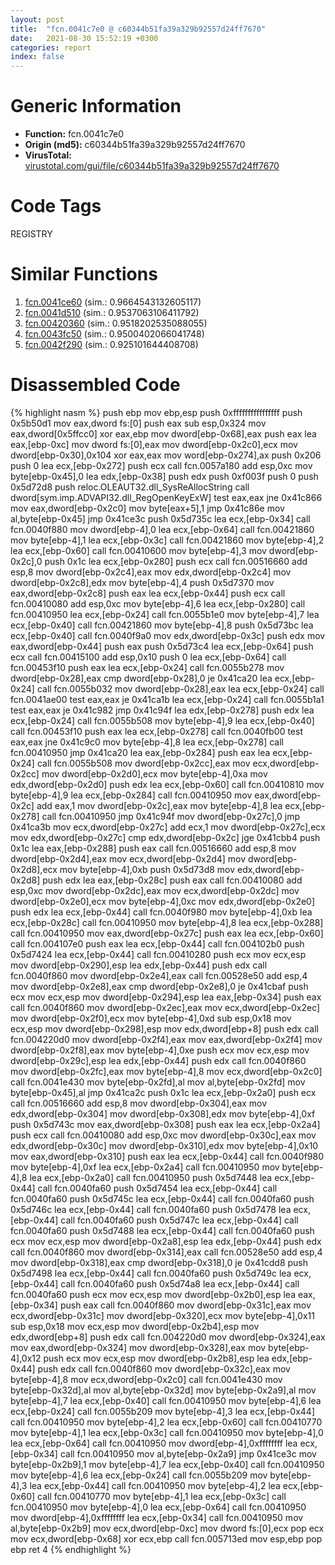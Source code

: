```yaml
---
layout: post
title:  "fcn.0041c7e0 @ c60344b51fa39a329b92557d24ff7670"
date:   2021-08-30 15:52:19 +0300
categories: report
index: false
---
```


# Generic Information
- **Function:** fcn.0041c7e0
- **Origin (md5):** c60344b51fa39a329b92557d24ff7670
- **VirusTotal:** [virustotal.com/gui/file/c60344b51fa39a329b92557d24ff7670][virustotal_ref]

# Code Tags
<span class="tag" id="REGISTRY">REGISTRY</span>


# Similar Functions

1. [fcn.0041ce60][similar_1_ref] (sim.: 0.9664543132605117)
2. [fcn.0041d510][similar_2_ref] (sim.: 0.9537063106411792)
3. [fcn.00420360][similar_3_ref] (sim.: 0.9518202535088055)
4. [fcn.0043fc50][similar_4_ref] (sim.: 0.9500402066041748)
5. [fcn.0042f290][similar_5_ref] (sim.: 0.925101644408708)


# Disassembled Code

{% highlight nasm %}
push ebp
mov ebp,esp
push 0xffffffffffffffff
push 0x5b50d1
mov eax,dword fs:[0]
push eax
sub esp,0x324
mov eax,dword[0x5ffcc0]
xor eax,ebp
mov dword[ebp-0x68],eax
push eax
lea eax,[ebp-0xc]
mov dword fs:[0],eax
mov dword[ebp-0x2c0],ecx
mov dword[ebp-0x30],0x104
xor eax,eax
mov word[ebp-0x274],ax
push 0x206
push 0
lea ecx,[ebp-0x272]
push ecx
call fcn.0057a180
add esp,0xc
mov byte[ebp-0x45],0
lea edx,[ebp-0x38]
push edx
push 0xf003f
push 0
push 0x5d72d8
push reloc.OLEAUT32.dll_SysReAllocString
call dword[sym.imp.ADVAPI32.dll_RegOpenKeyExW]
test eax,eax
jne 0x41c866
mov eax,dword[ebp-0x2c0]
mov byte[eax+5],1
jmp 0x41c86e
mov al,byte[ebp-0x45]
jmp 0x41ce3c
push 0x5d735c
lea ecx,[ebp-0x34]
call fcn.0040f880
mov dword[ebp-4],0
lea ecx,[ebp-0x64]
call fcn.00421860
mov byte[ebp-4],1
lea ecx,[ebp-0x3c]
call fcn.00421860
mov byte[ebp-4],2
lea ecx,[ebp-0x60]
call fcn.00410600
mov byte[ebp-4],3
mov dword[ebp-0x2c],0
push 0x1c
lea ecx,[ebp-0x280]
push ecx
call fcn.00516660
add esp,8
mov dword[ebp-0x2c4],eax
mov edx,dword[ebp-0x2c4]
mov dword[ebp-0x2c8],edx
mov byte[ebp-4],4
push 0x5d7370
mov eax,dword[ebp-0x2c8]
push eax
lea ecx,[ebp-0x44]
push ecx
call fcn.00410080
add esp,0xc
mov byte[ebp-4],6
lea ecx,[ebp-0x280]
call fcn.00410950
lea ecx,[ebp-0x24]
call fcn.0055b1e0
mov byte[ebp-4],7
lea ecx,[ebp-0x40]
call fcn.00421860
mov byte[ebp-4],8
push 0x5d73bc
lea ecx,[ebp-0x40]
call fcn.0040f9a0
mov edx,dword[ebp-0x3c]
push edx
mov eax,dword[ebp-0x44]
push eax
push 0x5d73c4
lea ecx,[ebp-0x64]
push ecx
call fcn.00415100
add esp,0x10
push 0
lea ecx,[ebp-0x64]
call fcn.00453f10
push eax
lea ecx,[ebp-0x24]
call fcn.0055b278
mov dword[ebp-0x28],eax
cmp dword[ebp-0x28],0
je 0x41ca20
lea ecx,[ebp-0x24]
call fcn.0055b032
mov dword[ebp-0x28],eax
lea ecx,[ebp-0x24]
call fcn.0041ae00
test eax,eax
je 0x41ca1b
lea ecx,[ebp-0x24]
call fcn.0055b1a1
test eax,eax
je 0x41c982
jmp 0x41c94f
lea edx,[ebp-0x278]
push edx
lea ecx,[ebp-0x24]
call fcn.0055b508
mov byte[ebp-4],9
lea ecx,[ebp-0x40]
call fcn.00453f10
push eax
lea ecx,[ebp-0x278]
call fcn.0040fb00
test eax,eax
jne 0x41c9c0
mov byte[ebp-4],8
lea ecx,[ebp-0x278]
call fcn.00410950
jmp 0x41ca20
lea eax,[ebp-0x284]
push eax
lea ecx,[ebp-0x24]
call fcn.0055b508
mov dword[ebp-0x2cc],eax
mov ecx,dword[ebp-0x2cc]
mov dword[ebp-0x2d0],ecx
mov byte[ebp-4],0xa
mov edx,dword[ebp-0x2d0]
push edx
lea ecx,[ebp-0x60]
call fcn.00410810
mov byte[ebp-4],9
lea ecx,[ebp-0x284]
call fcn.00410950
mov eax,dword[ebp-0x2c]
add eax,1
mov dword[ebp-0x2c],eax
mov byte[ebp-4],8
lea ecx,[ebp-0x278]
call fcn.00410950
jmp 0x41c94f
mov dword[ebp-0x27c],0
jmp 0x41ca3b
mov ecx,dword[ebp-0x27c]
add ecx,1
mov dword[ebp-0x27c],ecx
mov edx,dword[ebp-0x27c]
cmp edx,dword[ebp-0x2c]
jge 0x41cbb4
push 0x1c
lea eax,[ebp-0x288]
push eax
call fcn.00516660
add esp,8
mov dword[ebp-0x2d4],eax
mov ecx,dword[ebp-0x2d4]
mov dword[ebp-0x2d8],ecx
mov byte[ebp-4],0xb
push 0x5d73d8
mov edx,dword[ebp-0x2d8]
push edx
lea eax,[ebp-0x28c]
push eax
call fcn.00410080
add esp,0xc
mov dword[ebp-0x2dc],eax
mov ecx,dword[ebp-0x2dc]
mov dword[ebp-0x2e0],ecx
mov byte[ebp-4],0xc
mov edx,dword[ebp-0x2e0]
push edx
lea ecx,[ebp-0x44]
call fcn.0040f980
mov byte[ebp-4],0xb
lea ecx,[ebp-0x28c]
call fcn.00410950
mov byte[ebp-4],8
lea ecx,[ebp-0x288]
call fcn.00410950
mov eax,dword[ebp-0x27c]
push eax
lea ecx,[ebp-0x60]
call fcn.004107e0
push eax
lea ecx,[ebp-0x44]
call fcn.004102b0
push 0x5d7424
lea ecx,[ebp-0x44]
call fcn.00410280
push ecx
mov ecx,esp
mov dword[ebp-0x290],esp
lea edx,[ebp-0x44]
push edx
call fcn.0040f860
mov dword[ebp-0x2e4],eax
call fcn.00528e50
add esp,4
mov dword[ebp-0x2e8],eax
cmp dword[ebp-0x2e8],0
je 0x41cbaf
push ecx
mov ecx,esp
mov dword[ebp-0x294],esp
lea eax,[ebp-0x34]
push eax
call fcn.0040f860
mov dword[ebp-0x2ec],eax
mov ecx,dword[ebp-0x2ec]
mov dword[ebp-0x2f0],ecx
mov byte[ebp-4],0xd
sub esp,0x18
mov ecx,esp
mov dword[ebp-0x298],esp
mov edx,dword[ebp+8]
push edx
call fcn.004220d0
mov dword[ebp-0x2f4],eax
mov eax,dword[ebp-0x2f4]
mov dword[ebp-0x2f8],eax
mov byte[ebp-4],0xe
push ecx
mov ecx,esp
mov dword[ebp-0x29c],esp
lea edx,[ebp-0x44]
push edx
call fcn.0040f860
mov dword[ebp-0x2fc],eax
mov byte[ebp-4],8
mov ecx,dword[ebp-0x2c0]
call fcn.0041e430
mov byte[ebp-0x2fd],al
mov al,byte[ebp-0x2fd]
mov byte[ebp-0x45],al
jmp 0x41ca2c
push 0x1c
lea ecx,[ebp-0x2a0]
push ecx
call fcn.00516660
add esp,8
mov dword[ebp-0x304],eax
mov edx,dword[ebp-0x304]
mov dword[ebp-0x308],edx
mov byte[ebp-4],0xf
push 0x5d743c
mov eax,dword[ebp-0x308]
push eax
lea ecx,[ebp-0x2a4]
push ecx
call fcn.00410080
add esp,0xc
mov dword[ebp-0x30c],eax
mov edx,dword[ebp-0x30c]
mov dword[ebp-0x310],edx
mov byte[ebp-4],0x10
mov eax,dword[ebp-0x310]
push eax
lea ecx,[ebp-0x44]
call fcn.0040f980
mov byte[ebp-4],0xf
lea ecx,[ebp-0x2a4]
call fcn.00410950
mov byte[ebp-4],8
lea ecx,[ebp-0x2a0]
call fcn.00410950
push 0x5d7448
lea ecx,[ebp-0x44]
call fcn.0040fa60
push 0x5d7454
lea ecx,[ebp-0x44]
call fcn.0040fa60
push 0x5d745c
lea ecx,[ebp-0x44]
call fcn.0040fa60
push 0x5d746c
lea ecx,[ebp-0x44]
call fcn.0040fa60
push 0x5d7478
lea ecx,[ebp-0x44]
call fcn.0040fa60
push 0x5d747c
lea ecx,[ebp-0x44]
call fcn.0040fa60
push 0x5d7488
lea ecx,[ebp-0x44]
call fcn.0040fa60
push ecx
mov ecx,esp
mov dword[ebp-0x2a8],esp
lea edx,[ebp-0x44]
push edx
call fcn.0040f860
mov dword[ebp-0x314],eax
call fcn.00528e50
add esp,4
mov dword[ebp-0x318],eax
cmp dword[ebp-0x318],0
je 0x41cdd8
push 0x5d7498
lea ecx,[ebp-0x44]
call fcn.0040fa60
push 0x5d749c
lea ecx,[ebp-0x44]
call fcn.0040fa60
push 0x5d74a8
lea ecx,[ebp-0x44]
call fcn.0040fa60
push ecx
mov ecx,esp
mov dword[ebp-0x2b0],esp
lea eax,[ebp-0x34]
push eax
call fcn.0040f860
mov dword[ebp-0x31c],eax
mov ecx,dword[ebp-0x31c]
mov dword[ebp-0x320],ecx
mov byte[ebp-4],0x11
sub esp,0x18
mov ecx,esp
mov dword[ebp-0x2b4],esp
mov edx,dword[ebp+8]
push edx
call fcn.004220d0
mov dword[ebp-0x324],eax
mov eax,dword[ebp-0x324]
mov dword[ebp-0x328],eax
mov byte[ebp-4],0x12
push ecx
mov ecx,esp
mov dword[ebp-0x2b8],esp
lea edx,[ebp-0x44]
push edx
call fcn.0040f860
mov dword[ebp-0x32c],eax
mov byte[ebp-4],8
mov ecx,dword[ebp-0x2c0]
call fcn.0041e430
mov byte[ebp-0x32d],al
mov al,byte[ebp-0x32d]
mov byte[ebp-0x2a9],al
mov byte[ebp-4],7
lea ecx,[ebp-0x40]
call fcn.00410950
mov byte[ebp-4],6
lea ecx,[ebp-0x24]
call fcn.0055b209
mov byte[ebp-4],3
lea ecx,[ebp-0x44]
call fcn.00410950
mov byte[ebp-4],2
lea ecx,[ebp-0x60]
call fcn.00410770
mov byte[ebp-4],1
lea ecx,[ebp-0x3c]
call fcn.00410950
mov byte[ebp-4],0
lea ecx,[ebp-0x64]
call fcn.00410950
mov dword[ebp-4],0xffffffff
lea ecx,[ebp-0x34]
call fcn.00410950
mov al,byte[ebp-0x2a9]
jmp 0x41ce3c
mov byte[ebp-0x2b9],1
mov byte[ebp-4],7
lea ecx,[ebp-0x40]
call fcn.00410950
mov byte[ebp-4],6
lea ecx,[ebp-0x24]
call fcn.0055b209
mov byte[ebp-4],3
lea ecx,[ebp-0x44]
call fcn.00410950
mov byte[ebp-4],2
lea ecx,[ebp-0x60]
call fcn.00410770
mov byte[ebp-4],1
lea ecx,[ebp-0x3c]
call fcn.00410950
mov byte[ebp-4],0
lea ecx,[ebp-0x64]
call fcn.00410950
mov dword[ebp-4],0xffffffff
lea ecx,[ebp-0x34]
call fcn.00410950
mov al,byte[ebp-0x2b9]
mov ecx,dword[ebp-0xc]
mov dword fs:[0],ecx
pop ecx
mov ecx,dword[ebp-0x68]
xor ecx,ebp
call fcn.005713ed
mov esp,ebp
pop ebp
ret 4
{% endhighlight %}


[similar_1_ref]: /report/fcn.0041ce60@c60344b51fa39a329b92557d24ff7670
[similar_2_ref]: /report/fcn.0041d510@c60344b51fa39a329b92557d24ff7670
[similar_3_ref]: /report/fcn.00420360@c60344b51fa39a329b92557d24ff7670
[similar_4_ref]: /report/fcn.0043fc50@c60344b51fa39a329b92557d24ff7670
[similar_5_ref]: /report/fcn.0042f290@279a61b1e76da49531f1f16fd1102a2d
[virustotal_ref]: https://www.virustotal.com/gui/file/c60344b51fa39a329b92557d24ff7670